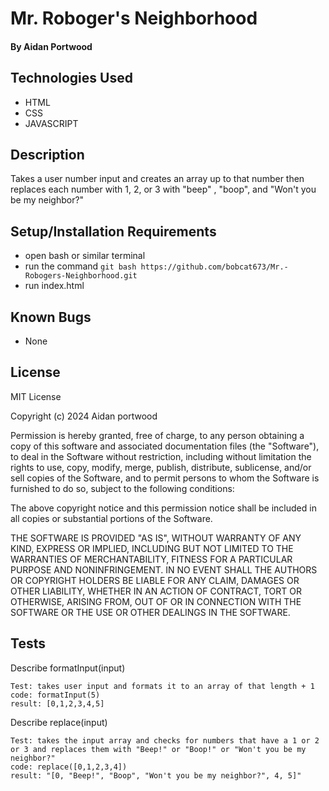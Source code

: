 # Mr. Roboger's Neighborhood

#### By Aidan Portwood
#### 

## Technologies Used

* HTML
* CSS
* JAVASCRIPT

## Description

Takes a user number input and creates an array up to that number then replaces each number with 1, 2, or 3 with "beep" , "boop", and "Won't you be my neighbor?"

## Setup/Installation Requirements

* open bash or similar terminal
* run the command ```git bash https://github.com/bobcat673/Mr.-Robogers-Neighborhood.git```
* run index.html

## Known Bugs

* None

## License

MIT License

Copyright (c) 2024 Aidan portwood

Permission is hereby granted, free of charge, to any person obtaining a copy
of this software and associated documentation files (the "Software"), to deal
in the Software without restriction, including without limitation the rights
to use, copy, modify, merge, publish, distribute, sublicense, and/or sell
copies of the Software, and to permit persons to whom the Software is
furnished to do so, subject to the following conditions:

The above copyright notice and this permission notice shall be included in all
copies or substantial portions of the Software.

THE SOFTWARE IS PROVIDED "AS IS", WITHOUT WARRANTY OF ANY KIND, EXPRESS OR
IMPLIED, INCLUDING BUT NOT LIMITED TO THE WARRANTIES OF MERCHANTABILITY,
FITNESS FOR A PARTICULAR PURPOSE AND NONINFRINGEMENT. IN NO EVENT SHALL THE
AUTHORS OR COPYRIGHT HOLDERS BE LIABLE FOR ANY CLAIM, DAMAGES OR OTHER
LIABILITY, WHETHER IN AN ACTION OF CONTRACT, TORT OR OTHERWISE, ARISING FROM,
OUT OF OR IN CONNECTION WITH THE SOFTWARE OR THE USE OR OTHER DEALINGS IN THE
SOFTWARE.


## Tests

  Describe formatInput(input) 

    Test: takes user input and formats it to an array of that length + 1
    code: formatInput(5)
    result: [0,1,2,3,4,5]


  Describe replace(input)
  
    Test: takes the input array and checks for numbers that have a 1 or 2 or 3 and replaces them with "Beep!" or "Boop!" or "Won't you be my neighbor?" 
    code: replace([0,1,2,3,4])
    result: "[0, "Beep!", "Boop", "Won't you be my neighbor?", 4, 5]"